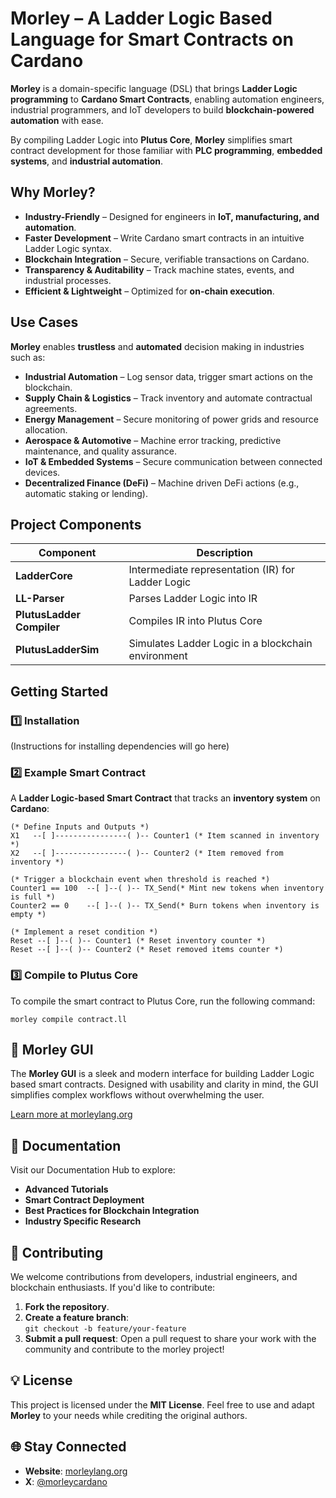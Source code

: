 # **Morley** – A Ladder Logic Based Language for Smart Contracts on Cardano

**Morley** is a domain-specific language (DSL) that brings **Ladder Logic programming** to **Cardano Smart Contracts**, enabling automation engineers, industrial programmers, and IoT developers to build **blockchain-powered automation** with ease. 

By compiling Ladder Logic into **Plutus Core**, **Morley** simplifies smart contract development for those familiar with **PLC programming**, **embedded systems**, and **industrial automation**.

## **Why Morley?**
- **Industry-Friendly** – Designed for engineers in **IoT, manufacturing, and automation**.
- **Faster Development** – Write Cardano smart contracts in an intuitive Ladder Logic syntax.
- **Blockchain Integration** – Secure, verifiable transactions on Cardano.
- **Transparency & Auditability** – Track machine states, events, and industrial processes.
- **Efficient & Lightweight** – Optimized for **on-chain execution**.

## **Use Cases**
**Morley** enables **trustless** and **automated** decision making in industries such as:
- **Industrial Automation** – Log sensor data, trigger smart actions on the blockchain.
- **Supply Chain & Logistics** – Track inventory and automate contractual agreements.
- **Energy Management** – Secure monitoring of power grids and resource allocation.
- **Aerospace & Automotive** – Machine error tracking, predictive maintenance, and quality assurance.
- **IoT & Embedded Systems** – Secure communication between connected devices.
- **Decentralized Finance (DeFi)** – Machine driven DeFi actions (e.g., automatic staking or lending).

## **Project Components**
| Component                 | Description                                     |
|---------------------------|-------------------------------------------------|
| **LadderCore**            | Intermediate representation (IR) for Ladder Logic |
| **LL-Parser**             | Parses Ladder Logic into IR                    |
| **PlutusLadder Compiler** | Compiles IR into Plutus Core                   |
| **PlutusLadderSim**       | Simulates Ladder Logic in a blockchain environment |

## **Getting Started**
### 1️⃣ Installation
(Instructions for installing dependencies will go here)

### 2️⃣ Example Smart Contract
A **Ladder Logic-based Smart Contract** that tracks an **inventory system** on **Cardano**:

    (* Define Inputs and Outputs *)
    X1   --[ ]----------------( )-- Counter1 (* Item scanned in inventory *)
    X2   --[ ]----------------( )-- Counter2 (* Item removed from inventory *)

    (* Trigger a blockchain event when threshold is reached *)
    Counter1 == 100  --[ ]--( )-- TX_Send(* Mint new tokens when inventory is full *)
    Counter2 == 0    --[ ]--( )-- TX_Send(* Burn tokens when inventory is empty *)

    (* Implement a reset condition *)
    Reset --[ ]--( )-- Counter1 (* Reset inventory counter *)
    Reset --[ ]--( )-- Counter2 (* Reset removed items counter *)

### 3️⃣ Compile to Plutus Core

To compile the smart contract to Plutus Core, run the following command:

```morley compile contract.ll```



## 🎨 Morley GUI

The **Morley GUI** is a sleek and modern interface for building Ladder Logic based smart contracts. Designed with usability and clarity in mind, the GUI simplifies complex workflows without overwhelming the user.

[Learn more at morleylang.org](https://morleylang.org)

## 📖 Documentation

Visit our Documentation Hub to explore:

- **Advanced Tutorials**
- **Smart Contract Deployment**
- **Best Practices for Blockchain Integration**
- **Industry Specific Research**

## 🤝 Contributing

We welcome contributions from developers, industrial engineers, and blockchain enthusiasts. If you'd like to contribute:

1. **Fork the repository**.
2. **Create a feature branch**:  
```git checkout -b feature/your-feature```
3. **Submit a pull request**:
Open a pull request to share your work with the community and contribute to the morley project!

## 💡 License

This project is licensed under the **MIT License**. Feel free to use and adapt **Morley** to your needs while crediting the original authors.

## 🌐 Stay Connected

- **Website**: [morleylang.org](#)  
- **X**: [@morleycardano](https://x.com/morleycardano) 
